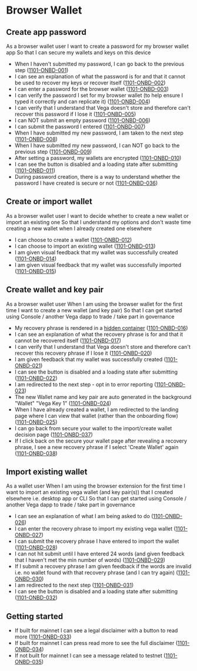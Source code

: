# Browser Wallet

## Create app password

As a browser wallet user I want to create a password for my browser wallet app So that I can secure my wallets and keys on this device

- When I haven't submitted my password, I can go back to the previous step (<a name="1101-ONBD-001" href="#1101-ONBD-001">1101-ONBD-001</a>)
- I can see an explanation of what the password is for and that it cannot be used to recover my keys or recover itself (<a name="1101-ONBD-002" href="#1101-ONBD-002">1101-ONBD-002</a>)
- I can enter a password for the browser wallet (<a name="1101-ONBD-003" href="#1101-ONBD-003">1101-ONBD-003</a>)
- I can verify the password I set for my browser wallet (to help ensure I typed it correctly and can replicate it) (<a name="1101-ONBD-004" href="#1101-ONBD-004">1101-ONBD-004</a>)
- I can verify that I understand that Vega doesn't store and therefore can't recover this password if I lose it (<a name="1101-ONBD-005" href="#1101-ONBD-005">1101-ONBD-005</a>)
- I can NOT submit an empty password (<a name="1101-ONBD-006" href="#1101-ONBD-006">1101-ONBD-006</a>)
- I can submit the password I entered (<a name="1101-ONBD-007" href="#1101-ONBD-007">1101-ONBD-007</a>)
- When I have submitted my new password, I am taken to the next step (<a name="1101-ONBD-008" href="#1101-ONBD-008">1101-ONBD-008</a>)
- When I have submitted my new password, I can NOT go back to the previous step (<a name="1101-ONBD-009" href="#1101-ONBD-009">1101-ONBD-009</a>)
- After setting a password, my wallets are encrypted (<a name="1101-ONBD-010" href="#1101-ONBD-010">1101-ONBD-010</a>)
- I can see the button is disabled and a loading state after submitting (<a name="1101-ONBD-011" href="#1101-ONBD-011">1101-ONBD-011</a>)
- During password creation, there is a way to understand whether the password I have created is secure or not (<a name="1101-ONBD-036" href="#1101-ONBD-036">1101-ONBD-036</a>)

## Create or import wallet

As a browser wallet user I want to decide whether to create a new wallet or import an existing one So that I understand my options and don't waste time creating a new wallet when I already created one elsewhere

- I can choose to create a wallet (<a name="1101-ONBD-012" href="#1101-ONBD-012">1101-ONBD-012</a>)
- I can choose to import an existing wallet (<a name="1101-ONBD-013" href="#1101-ONBD-013">1101-ONBD-013</a>)
- I am given visual feedback that my wallet was successfully created (<a name="1101-ONBD-014" href="#1101-ONBD-014">1101-ONBD-014</a>)
- I am given visual feedback that my wallet was successfully imported (<a name="1101-ONBD-015" href="#1101-ONBD-015">1101-ONBD-015</a>)

## Create wallet and key pair

As a browser wallet user When I am using the browser wallet for the first time I want to create a new wallet (and key pair) So that I can get started using Console / another Vega dapp to trade / take part in governance

- My recovery phrase is rendered in a [hidden container](./1129-HDCN-hidden_container.md) (<a name="1101-ONBD-016" href="#1101-ONBD-016">1101-ONBD-016</a>)
- I can see an explanation of what the recovery phrase is for and that it cannot be recovered itself (<a name="1101-ONBD-017" href="#1101-ONBD-017">1101-ONBD-017</a>)
- I can verify that I understand that Vega doesn't store and therefore can't recover this recovery phrase if I lose it (<a name="1101-ONBD-020" href="#1101-ONBD-020">1101-ONBD-020</a>)
- I am given feedback that my wallet was successfully created (<a name="1101-ONBD-021" href="#1101-ONBD-021">1101-ONBD-021</a>)
- I can see the button is disabled and a loading state after submitting (<a name="1101-ONBD-022" href="#1101-ONBD-022">1101-ONBD-022</a>)
- I am redirected to the next step - opt in to error reporting (<a name="1101-ONBD-023" href="#1101-ONBD-023">1101-ONBD-023</a>)
- The new Wallet name and key pair are auto generated in the background "Wallet" "Vega Key 1" (<a name="1101-ONBD-024" href="#1101-ONBD-024">1101-ONBD-024</a>)
- When I have already created a wallet, I am redirected to the landing page where I can view that wallet (rather than the onboarding flow) (<a name="1101-ONBD-025" href="#1101-ONBD-025">1101-ONBD-025</a>)
- I can go back from secure your wallet to the import/create wallet decision page (<a name="1101-ONBD-037" href="#1101-ONBD-037">1101-ONBD-037</a>)
- If I click back on the secure your wallet page after revealing a recovery phrase, I see a new recovery phrase if I select 'Create Wallet' again (<a name="1101-ONBD-038" href="#1101-ONBD-038">1101-ONBD-038</a>)

## Import existing wallet

As a wallet user When I am using the browser extension for the first time I want to import an existing vega wallet (and key pair(s)) that I created elsewhere i.e. desktop app or CLI So that I can get started using Console / another Vega dapp to trade / take part in governance

- I can see an explanation of what I am being asked to do (<a name="1101-ONBD-026" href="#1101-ONBD-026">1101-ONBD-026</a>)
- I can enter the recovery phrase to import my existing vega wallet (<a name="1101-ONBD-027" href="#1101-ONBD-027">1101-ONBD-027</a>)
- I can submit the recovery phrase I have entered to import the wallet (<a name="1101-ONBD-028" href="#1101-ONBD-028">1101-ONBD-028</a>)
- I can not hit submit until I have entered 24 words (and given feedback that I haven't met the min number of words) (<a name="1101-ONBD-029" href="#1101-ONBD-029">1101-ONBD-029</a>)
- If I submit a recovery phrase I am given feedback if the words are invalid i.e. no wallet found with that recovery phrase (and I can try again) (<a name="1101-ONBD-030" href="#1101-ONBD-030">1101-ONBD-030</a>)
- I am redirected to the next step (<a name="1101-ONBD-031" href="#1101-ONBD-031">1101-ONBD-031</a>)
- I can see the button is disabled and a loading state after submitting (<a name="1101-ONBD-032" href="#1101-ONBD-032">1101-ONBD-032</a>)

## Getting started

- If built for mainnet I can see a legal disclaimer with a button to read more (<a name="1101-ONBD-033" href="#1101-ONBD-033">1101-ONBD-033</a>)
- If built for mainnet I can press read more to see the full disclaimer (<a name="1101-ONBD-034" href="#1101-ONBD-034">1101-ONBD-034</a>)
- If not built for mainnet I can see a message related to testnet (<a name="1101-ONBD-035" href="#1101-ONBD-035">1101-ONBD-035</a>)
